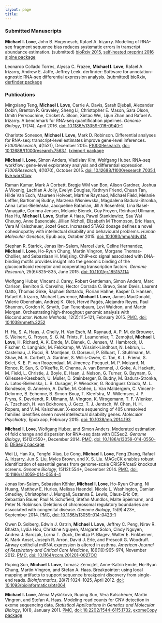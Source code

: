 ```yaml
---
layout: page
title: 
---
```


### Submitted Manuscripts

**Michael I. Love**, John B. Hogenesch, Rafael A. Irizarry. Modeling of
RNA-seq fragment sequence bias reduces systematic errors in
transcript abundance estimation. (submitted)
[bioRxiv 2015](http://biorxiv.org/content/early/2015/08/28/025767),
[self-hosted preprint 2016](http://mikelove.nfshost.com/papers/love_alpine_preprint.pdf)
[alpine package](http://github.com/mikelove/alpine)

Leonardo Collado Torres, Alyssa C. Frazee, **Michael I. Love**, Rafael A.
Irizarry, Andrew E. Jaffe, Jeffrey Leek. derfinder: Software for
annotation-agnostic RNA-seq differential expression
analysis. (submitted)
[bioRxiv](http://biorxiv.org/content/early/2015/02/19/015370),
[derfinder package](http://bioconductor.org/packages/derfinder)

### Publications

Mingxiang Teng, **Michael I. Love**, Carrie A. Davis, Sarah Djebali,
Alexander Dobin, Brenton R. Graveley, Sheng Li, Christopher E. Mason,
Sara Olson, Dmitri Pervouchine, Cricket A. Sloan, Xintao Wei, Lijun
Zhan and Rafael A. Irizarry.
A benchmark for RNA-seq quantification pipelines. *Genome Biology*,
17(74), April 2016.
[doi: 10.1186/s13059-016-0940-1](http://dx.doi.org/10.1186/s13059-016-0940-1)

Charlotte Soneson, **Michael I. Love**, Mark D. Robinson. Differential
analyses for RNA-seq: transcript-level estimates improve gene-level
inferences. *F1000Research*,
4(1521), December 2015. 
[F1000Research](http://f1000research.com/articles/4-1521/v1),
[doi: 10.12688/f1000research.7563.1](http://dx.doi.org/10.12688/f1000research.7563.1),
[tximport package](https://github.com/mikelove/tximport)

**Michael I. Love**, Simon Anders, Vladislav Kim, Wolfgang Huber. RNA-seq
workflow: gene-level exploratory analysis and differential
expression. *F1000Research*, 4(1070), October 2015.
[doi: 10.12688/f1000research.7035.1](http://dx.doi.org/10.12688/f1000research.7035.1),
[live workflow](http://www.bioconductor.org/help/workflows/rnaseqGene/)

Raman Kumar, Mark A Corbett, Bregje WM van Bon, Alison Gardner, Joshua
A Woenig, Lachlan A Jolly, Evelyn Douglas, Kathryn Friend, Chuan Tan,
Hilde Van Esch, Maureen Holvoet, Martine Raynaud, Michael Field,
Melanie Leffler, Bartłomiej Budny, Marzena Wisniewska, Magdalena
Badura-Stronka, Anna Latos-Bieleńska, Jacqueline Batanian, Jill A
Rosenfeld, Lina Basel-Vanagaite, Corinna Jensen, Melanie Bienek, Guy
Froyen, Reinhard Ullmann, Hao Hu, **Michael I. Love**, Stefan A Haas, Pawel
Stankiewicz, Sau Wai Cheung, Anne Baxendale, Jillian Nicholl,
Elizabeth M Thompson, Eric Haan, Vera M Kalscheuer, Jozef Gecz.
Increased STAG2 dosage defines a novel cohesinopathy with intellectual
disability and behavioural problems. *Human Molecular Genetics*,
Epub aop, October 2015.
[doi: 10.1093/hmg/ddv414](http://dx.doi.org/10.1093/hmg/ddv414)

Stephan R. Starick, Jonas Ibn-Salem, Marcel Jurk, Céline Hernandez,
**Michael I. Love**, Ho-Ryun Chung, Martin Vingron, Morgane
Thomas-Chollier, and Sebastiaan H. Meijsing. ChIP-exo signal
associated with DNA-binding motifs provides insight into the genomic
binding of the glucocorticoid receptor and cooperating transcription
factors. *Genome Research*, 25(6):825–835, June 2015.
[doi: 10.1101/gr.185157.114](http://dx.doi.org/10.1101/gr.185157.114)

Wolfgang Huber, Vincent J. Carey, Robert Gentleman, Simon Anders, Marc
Carlson, Benilton S. Carvalho, Hector Corrada C. Bravo, Sean Davis,
Laurent Gatto, Thomas Girke, Raphael Gottardo, Florian Hahne, Kasper
D. Hansen, Rafael A. Irizarry, Michael Lawrence, **Michael I. Love**,
James MacDonald, Valerie Obenchain, Andrzej K.  Oleś, Hervé Pagès,
Alejandro Reyes, Paul Shannon, Gordon K. Smyth, Dan Tenenbaum, Levi
Waldron, and Martin Morgan. Orchestrating high-throughput genomic
analysis with Bioconductor. *Nature Methods*, 12(2):115–121,
February 2015.
[PMC](http://www.ncbi.nlm.nih.gov/pmc/articles/PMC4509590/),
[doi: 10.1038/nmeth.3252](http://dx.doi.org/10.1038/nmeth.3252)

H. Hu, S. A. Haas, J. Chelly, H. Van Esch, M. Raynaud, A. P. M.  de
Brouwer, S. Weinert, G. Froyen, S. G. M. Frints, F. Laumonnier,
T. Zemojtel, **Michael I. Love**, H. Richard, A. K. Emde, M. Bienek,
C. Jensen, M. Hambrock, U. Fischer, C. Langnick, M. Feldkamp,
W. Wissink-Lindhout, N. Lebrun, L. Castelnau, J. Rucci, R. Montjean,
O. Dorseuil, P. Billuart, T. Stuhlmann, M. Shaw, M. A. Corbett,
A. Gardner, S. Willis-Owen, C. Tan, K. L. Friend, S. Belet,
K. E. P. van Roozendaal, M. Jimenez-Pocquet, M. P. Moizard, N. Ronce,
R. Sun, S. O’Keeffe, R. Chenna, A. van Bommel, J. Goke, A. Hackett,
M. Field, L. Christie, J. Boyle, E. Haan, J. Nelson, G. Turner,
G. Baynam, G. Gillessen-Kaesbach, U. Muller, D. Steinberger, B. Budny,
M. Badura-Stronka, A. Latos-Bielenska, L. B. Ousager, P. Wieacker,
G. Rodriguez Criado, M. L. Bondeson, G. Anneren, A. Dufke, M. Cohen,
L. Van Maldergem, C. Vincent-Delorme, B. Echenne, B. Simon-Bouy,
T. Kleefstra, M. Willemsen, J. P. Fryns, K. Devriendt, R. Ullmann,
M. Vingron, K. Wrogemann, T. F. Wienker, A. Tzschach, H. van Bokhoven,
J. Gecz, T. J. Jentsch, W. Chen, H. H. Ropers, and
V. M. Kalscheuer. X-exome sequencing of 405 unresolved families
identifies seven novel intellectual disability genes. *Molecular
Psychiatry*, Epub aop, February 2015.
[doi: 10.1038/mp.2014.193](http://dx.doi.org/10.1038/mp.2014.193)

**Michael I. Love**, Wolfgang Huber, and Simon Anders. Moderated
estimation of fold change and dispersion for RNA-seq data with
DESeq2. *Genome Biology*, 15(12):550+, December 2014.
[PMC](http://www.ncbi.nlm.nih.gov/pmc/articles/PMC4302049/),
[doi: 10.1186/s13059-014-0550-8](http://dx.doi.org/doi:10.1186/s13059-014-0550-8),
[DESeq2 package](http://bioconductor.org/packages/DESeq2)

Wei Li, Han Xu, Tengfei Xiao, Le Cong, **Michael I. Love**, Feng
Zhang, Rafael A. Irizarry, Jun S. Liu, Myles Brown, and
X. S. Liu. MAGeCK enables robust identification of essential genes
from genome-scale CRISPR/cas9 knockout screens. *Genome Biology*,
15(12):554+, December 2014.
[PMC](http://www.ncbi.nlm.nih.gov/pmc/articles/PMC4290824/),
[doi: 10.1186/s13059-014-0554-4](http://dx.doi.org/10.1186/s13059-014-0554-4)

Jonas Ibn-Salem, Sebastian Köhler, **Michael I. Love**, Ho-Ryun Chung,
Ni Huang, Matthew E. Hurles, Melissa Haendel, Nicole L. Washington,
Damian Smedley, Christopher J. Mungall, Suzanna E. Lewis, Claus-Eric
Ott, Sebastian Bauer, Paul N. Schofield, Stefan Mundlos, Malte
Spielmann, and Peter N. Robinson. Deletions of chromosomal regulatory
boundaries are associated with congenital disease. *Genome Biology*,
15(9):423+, September 2014.
[PMC](http://www.ncbi.nlm.nih.gov/pmc/articles/PMC4180961/),
[doi: 10.1186/s13059-014-0423-1](http://dx.doi.org/10.1186/s13059-014-0423-1)

Owen D. Solberg, Edwin J. Ostrin, **Michael I. Love**, Jeffrey
C. Peng, Nirav R. Bhakta, Lydia Hou, Christine Nguyen, Margaret Solon,
Cindy Nguyen, Andrea J. Barczak, Lorna T. Zlock, Denitza P. Blagev,
Walter E. Finkbeiner, K. Mark Ansel, Joseph R. Arron, David J. Erle,
and Prescott G. Woodruff. Airway epithelial miRNA expression is
altered in asthma. *American Journal of Respiratory and Critical Care
Medicine*, 186(10):965–974, November 2012.
[PMC](http://www.ncbi.nlm.nih.gov/pmc/articles/PMC3530212/),
[doi: 10.1164/rccm.201201-0027OC](http://dx.doi.org/10.1164/rccm.201201-0027OC)

Ruping Sun, **Michael I. Love**, Tomasz Zemojtel, Anne-Katrin Emde,
Ho-Ryun Chung, Martin Vingron, and Stefan A. Haas. Breakpointer: using
local mapping artifacts to support sequence breakpoint discovery from
single-end reads. *Bioinformatics*, 28(7):1024–1025, April 2012.
[doi: 10.1093/bioinformatics/bts064](http://dx.doi.org/10.1093/bioinformatics/bts064)

**Michael I. Love**, Alena Myšičková, Ruping Sun, Vera Kalscheuer,
Martin Vingron, and Stefan A. Haas. Modeling read counts for CNV
detection in exome sequencing data. *Statistical Applications in
Genetics and Molecular Biology*, 10(1), January 2011.
[PMC](http://www.ncbi.nlm.nih.gov/pmc/articles/PMC3517018/),
[doi: 10.2202/1544-6115.1732](http://dx.doi.org/10.2202/1544-6115.1732),
[exomeCopy package](http://bioconductor.org/packages/exomeCopy)


